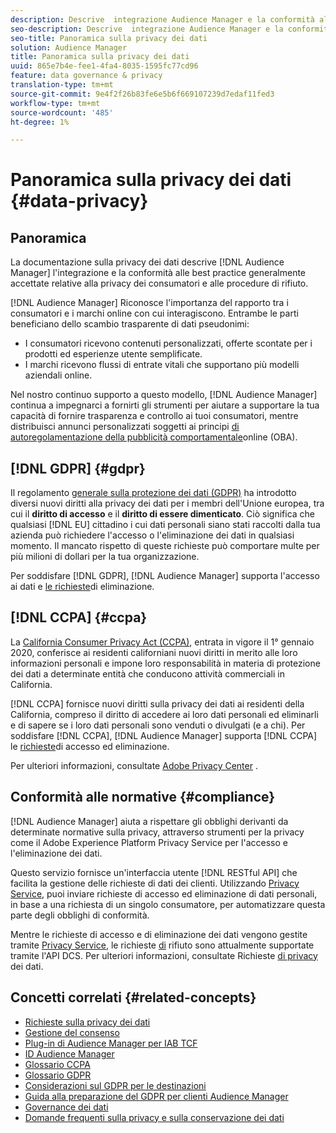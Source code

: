 ```yaml
---
description: Descrive  integrazione Audience Manager e la conformità alle best practice generalmente accettate relative alla privacy dei consumatori e alle procedure di rifiuto.
seo-description: Descrive  integrazione Audience Manager e la conformità alle best practice generalmente accettate relative alla privacy dei consumatori e alle procedure di rifiuto.
seo-title: Panoramica sulla privacy dei dati
solution: Audience Manager
title: Panoramica sulla privacy dei dati
uuid: 865e7b4e-fee1-4fa4-8035-1595fc77cd96
feature: data governance & privacy
translation-type: tm+mt
source-git-commit: 9e4f2f26b83fe6e5b6f669107239d7edaf11fed3
workflow-type: tm+mt
source-wordcount: '485'
ht-degree: 1%

---
```



# Panoramica sulla privacy dei dati {#data-privacy}

## Panoramica

La documentazione sulla privacy dei dati descrive [!DNL Audience Manager] l&#39;integrazione e la conformità alle best practice generalmente accettate relative alla privacy dei consumatori e alle procedure di rifiuto.

[!DNL Audience Manager] Riconosce l&#39;importanza del rapporto tra i consumatori e i marchi online con cui interagiscono. Entrambe le parti beneficiano dello scambio trasparente di dati pseudonimi:

* I consumatori ricevono contenuti personalizzati, offerte scontate per i prodotti ed esperienze utente semplificate.
* I marchi ricevono flussi di entrate vitali che supportano più modelli aziendali online.

Nel nostro continuo supporto a questo modello, [!DNL Audience Manager] continua a impegnarci a fornirti gli strumenti per aiutare a supportare la tua capacità di fornire trasparenza e controllo ai tuoi consumatori, mentre distribuisci annunci personalizzati soggetti ai principi [di autoregolamentazione della pubblicità comportamentale](https://www.iab.com/news/self-regulatory-principles-for-online-behavioral-advertising/)online (OBA).

## [!DNL GDPR] {#gdpr}

Il regolamento [generale sulla protezione dei dati (GDPR)](https://eugdpr.org/) ha introdotto diversi nuovi diritti alla privacy dei dati per i membri dell&#39;Unione europea, tra cui il **diritto di accesso** e il **diritto di essere dimenticato**. Ciò significa che qualsiasi [!DNL EU] cittadino i cui dati personali siano stati raccolti dalla tua azienda può richiedere l&#39;accesso o l&#39;eliminazione dei dati in qualsiasi momento. Il mancato rispetto di queste richieste può comportare multe per più milioni di dollari per la tua organizzazione.

Per soddisfare [!DNL GDPR], [!DNL Audience Manager] supporta l&#39;accesso ai dati e [le richieste](data-privacy-requests.md)di eliminazione.

## [!DNL CCPA] {#ccpa}

La [California Consumer Privacy Act (CCPA)](https://www.caprivacy.org/about), entrata in vigore il 1° gennaio 2020, conferisce ai residenti californiani nuovi diritti in merito alle loro informazioni personali e impone loro responsabilità in materia di protezione dei dati a determinate entità che conducono attività commerciali in California.

[!DNL CCPA] fornisce nuovi diritti sulla privacy dei dati ai residenti della California, compreso il diritto di accedere ai loro dati personali ed eliminarli e di sapere se i loro dati personali sono venduti o divulgati (e a chi). Per soddisfare [!DNL CCPA], [!DNL Audience Manager] supporta [!DNL CCPA] le [richieste](data-privacy-requests.md)di accesso ed eliminazione.

Per ulteriori informazioni, consultate [Adobe Privacy Center](https://www.adobe.com/privacy/opt-out.html) .

## Conformità alle normative {#compliance}

[!DNL Audience Manager] aiuta a rispettare gli obblighi derivanti da determinate normative sulla privacy, attraverso strumenti per la privacy come il Adobe Experience Platform Privacy Service [](https://www.adobe.io/apis/experienceplatform/home/services/privacy-service.html) per l&#39;accesso e l&#39;eliminazione dei dati.

Questo servizio fornisce un&#39;interfaccia utente [!DNL RESTful API] che facilita la gestione delle richieste di dati dei clienti. Utilizzando [Privacy Service](https://www.adobe.io/apis/experienceplatform/home/services/privacy-service.html), puoi inviare richieste di accesso ed eliminazione di dati personali, in base a una richiesta di un singolo consumatore, per automatizzare questa parte degli obblighi di conformità.

Mentre le richieste di accesso e di eliminazione dei dati vengono gestite tramite [Privacy Service](https://www.adobe.io/apis/experienceplatform/home/services/privacy-service.html), le richieste [di](data-privacy-requests.md#opt-out-requests) rifiuto sono attualmente supportate tramite l&#39;API [](../../api/dcs-intro/dcs-api-reference/dcs-api-reference-overview.md)DCS. Per ulteriori informazioni, consultate Richieste [di privacy](data-privacy-requests.md) dei dati.

## Concetti correlati {#related-concepts}

* [Richieste sulla privacy dei dati](data-privacy-requests.md)
* [Gestione del consenso](data-privacy-consent.md)
* [Plug-in di Audience Manager per IAB TCF](aam-iab-plugin.md)
* [ID Audience Manager](data-privacy-ids.md)
* [Glossario CCPA](aam-ccpa-glossary.md)
* [Glossario GDPR](aam-gdpr-glossary.md)
* [Considerazioni sul GDPR per le destinazioni](aam-gdpr-partners.md)
* [Guida alla preparazione del GDPR per  clienti Audience Manager](aam-gdpr-readiness.md)
* [Governance dei dati](data-governance.md)
* [Domande frequenti sulla privacy e sulla conservazione dei dati](../../faq/faq-privacy.md)